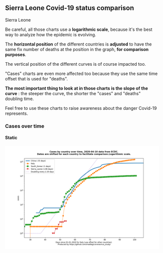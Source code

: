 ## Sierra Leone Covid-19 status comparison 

Sierra Leone



Be careful, all those charts use a **logarithmic scale**, because it's the best way to analyze how the epidemic is evolving.
 
The **horizontal position** of the different countries is **adjusted** to have the same fix number of deaths at the position in the graph, **for comparison purposes**.

The vertical position of the different curves is of course impacted too.

"Cases" charts are even more affected too because they use the same time offset that is used for "deaths".

**The most important thing to look at in those charts is the slope of the curve** : the steeper the curve, the shorter the "cases" and "deaths" doubling time.

Feel free to use these charts to raise awareness about the danger Covid-19 represents. 


 
### Cases over time
 
#### Static
![Sierra Leone covid-19 cases static chart](https://raw.githubusercontent.com/madlag/coronavirus_study/master/notebooks/graphs/2020-04-10/countries/Sierra_Leone/2020-04-10_Sierra_Leone_cases.png "Sierra Leone covid-19 cases static chart")   

